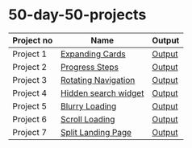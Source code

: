 # 50-day-50-projects

| Project no  | Name | Output |
| ------------- | ------------- | ------------- |
| Project 1  | [Expanding Cards](https://github.com/annshiv/50-days-50-projects/tree/main/Expanding-cards) | [Output](https://www.youtube.com/watch?v=hjpS6847UiU) |
| Project 2  | [Progress Steps](https://github.com/annshiv/50-days-50-projects/tree/main/Progress%20steps) | [Output](https://www.youtube.com/watch?v=JyxZErTHMn4) |
| Project 3  | [Rotating Navigation](https://github.com/annshiv/50-days-50-projects/tree/main/Rotating%20navigation) | [Output](https://www.youtube.com/watch?v=1D9NnDHvnWg) |
| Project 4  | [Hidden search widget](https://github.com/annshiv/50-days-50-projects/tree/main/Hidden%20search%20widget) | [Output](https://www.youtube.com/watch?v=jRWRRFFwAt8) |
| Project 5  | [Blurry Loading](https://github.com/annshiv/50-days-50-projects/tree/main/Blurry%20Loading) | [Output](https://www.youtube.com/watch?v=hN4kUgDnNKQ) |
| Project 6  | [Scroll Loading](https://github.com/annshiv/50-days-50-projects/tree/main/Scroll%20Animation) | [Output](https://www.youtube.com/watch?v=mvc_B4tnLJE) |
| Project 7  | [Split Landing Page](https://github.com/annshiv/50-days-50-projects/tree/main/Split%20Landing%20page) | [Output](https://www.youtube.com/watch?v=u6YtzFe7ZfI) |